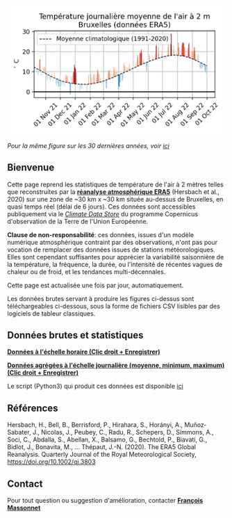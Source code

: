 
<p align="center">
<img src="./figs/last_1yr.png" width="1200">
</p>

_Pour la même figure sur les 30 dernières années, voir [ici](./figs/last_30yr.png)_

## Bienvenue
Cette page reprend les statistiques de température de l'air à 2 mètres telles que reconstruites par la **[réanalyse atmosphérique ERA5](https://rmets.onlinelibrary.wiley.com/doi/10.1002/qj.3803)** (Hersbach et al., 2020) sur une zone de ~30 km x ~30 km située au-dessus de Bruxelles, en quasi temps réel (délai de 6 jours). Ces données sont accessibles publiquement via le [_Climate Data Store_](https://cds.climate.copernicus.eu/cdsapp#!/dataset/reanalysis-era5-single-levels?tab=overview) du programme Copernicus d'observation de la Terre de l'Union Européenne.

**Clause de non-responsabilité**: ces données, issues d'un modèle numérique atmosphérique contraint par des observations, n'ont pas pour vocation de remplacer des données issues de stations météorologiques. Elles sont cependant suffisantes pour apprécier la variabilité saisonnière de la température, la fréquence, la durée, ou l'intensité de récentes vagues de chaleur ou de froid, et les tendances multi-décennales.

Cette page est actualisée une fois par jour, automatiquement.

Les données brutes servant à produire les figures ci-dessus sont téléchargeables ci-dessous, sous la forme de fichiers CSV lisibles par des logiciels de tableur classiques.


## Données brutes et statistiques

**[Données à l'échelle horaire (Clic droit + Enregistrer)](./output/hourly_T2M_Bruxelles.csv)**

**[Données agrégées à l'échelle journalière (moyenne, minimum, maximum) (Clic droit + Enregistrer)](./output/dailyStatistics_T2m_Bruxelles.csv)**

Le script (Python3) qui produit ces données est disponible [ici](./scripts/analysis_T2m.py)

## Références
Hersbach, H., Bell, B., Berrisford, P., Hirahara, S., Horányi, A., Muñoz‐Sabater, J., Nicolas, J., Peubey, C., Radu, R., Schepers, D., Simmons, A., Soci, C., Abdalla, S., Abellan, X., Balsamo, G., Bechtold, P., Biavati, G., Bidlot, J., Bonavita, M., … Thépaut, J.-N. (2020). The ERA5 Global Reanalysis. Quarterly Journal of the Royal Meteorological Society, https://doi.org/10.1002/qj.3803

## Contact
Pour tout question ou suggestion d'amélioration, contacter **[François Massonnet](mailto:francois.massonnet@uclouvain.be)**

